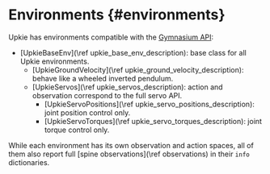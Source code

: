 # Environments {#environments}

Upkie has environments compatible with the [Gymnasium API](https://gymnasium.farama.org/):

- [UpkieBaseEnv](\ref upkie_base_env_description): base class for all Upkie environments.
    - [UpkieGroundVelocity](\ref upkie_ground_velocity_description): behave like a wheeled inverted pendulum.
    - [UpkieServos](\ref upkie_servos_description): action and observation correspond to the full servo API.
        - [UpkieServoPositions](\ref upkie_servo_positions_description): joint position control only.
        - [UpkieServoTorques](\ref upkie_servo_torques_description): joint torque control only.

While each environment has its own observation and action spaces, all of them also report full [spine observations](\ref observations) in their `info` dictionaries.
